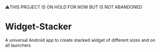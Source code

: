 ⚠️THIS PROJECT IS ON HOLD FOR NOW BUT IS NOT ABANDONED 
# Widget-Stacker
A universal Android app to create stacked widget of different sizes and on all launchers
